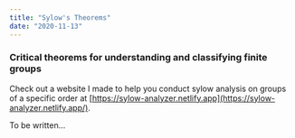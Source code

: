 ```yaml
---
title: "Sylow's Theorems"
date: "2020-11-13"
---
```


### Critical theorems for understanding and classifying finite groups

Check out a website I made to help you conduct sylow analysis on groups of a specific order at [https://sylow-analyzer.netlify.app](https://sylow-analyzer.netlify.app/).

To be written...
